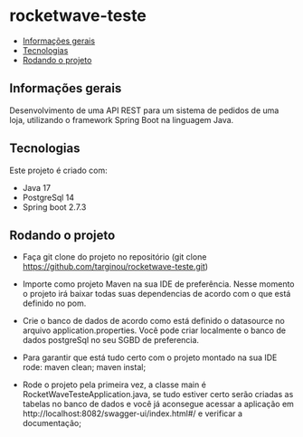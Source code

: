 # rocketwave-teste


* [Informações gerais](#informações-geral)
* [Tecnologias](#tecnologias)
* [Rodando o projeto](#rodando-o-projeto)


## Informações gerais
Desenvolvimento de uma API REST para um sistema de pedidos de uma loja, utilizando o framework Spring Boot na linguagem Java.
	
##  Tecnologias
Este projeto é criado com:
* Java 17
* PostgreSql 14
* Spring boot 2.7.3
	
## Rodando o projeto
* Faça git clone do projeto no repositório (git clone https://github.com/targinou/rocketwave-teste.git)

* Importe como projeto Maven na sua IDE de preferência. Nesse momento o projeto irá baixar todas suas dependencias de acordo com o que está definido no pom.

* Crie o banco de dados de acordo como está definido o datasource no arquivo application.properties. Você pode criar localmente o banco de dados postgreSql no seu SGBD de preferencia.

* Para garantir que está tudo certo com o projeto montado na sua IDE rode: maven clean; maven instal;

* Rode o projeto pela primeira vez, a classe main é RocketWaveTesteApplication.java, se tudo estiver certo serão criadas as tabelas no banco de dados e você já aconsegue acessar a aplicação em http://localhost:8082/swagger-ui/index.html#/ e verificar a documentação;

